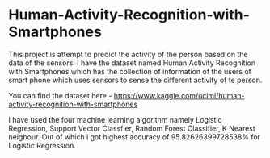 # Human-Activity-Recognition-with-Smartphones
This project is attempt to predict the activity of the person based on the data of the sensors.
I have the dataset named Human Activity Recognition with Smartphones which has the collection of information of the users of smart phone which uses sensors to sense the different activity of te person.

You can find the dataset here - https://www.kaggle.com/uciml/human-activity-recognition-with-smartphones

I have used the four machine learning algorithm namely Logistic Regression, Support Vector Classfier, Random Forest Classifier, K Nearest neigbour.
Out of which i got highest accuracy of 95.82626399728538% for Logistic Regression.

